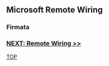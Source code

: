 ## Microsoft Remote Wiring

### Firmata

### [NEXT: Remote Wiring >>](msiotwiring_4.md)

[TOP](README.md)